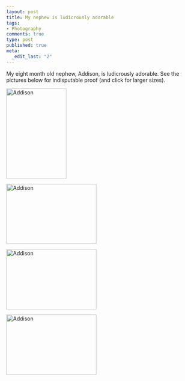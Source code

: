 ```yaml
--- 
layout: post
title: My nephew is ludicrously adorable
tags: 
- Photography
comments: true
type: post
published: true
meta: 
  _edit_last: "2"
---
```

My eight month old nephew, Addison, is ludicrously adorable. See the pictures below for indisputable proof (and click for larger sizes).

<a title="Addison by aaronbrethorst, on Flickr" href="http://www.flickr.com/photos/aaronbrethorst/3164738471/"><img src="http://farm4.static.flickr.com/3116/3164738471_4fb9ca83d8_m.jpg" alt="Addison" width="160" height="240" /></a>

<a title="Addison by aaronbrethorst, on Flickr" href="http://www.flickr.com/photos/aaronbrethorst/3164739559/"><img src="http://farm2.static.flickr.com/1063/3164739559_8c3567617d_m.jpg" alt="Addison" width="240" height="160" /></a>

<a title="Addison by aaronbrethorst, on Flickr" href="http://www.flickr.com/photos/aaronbrethorst/3164434517/"><img src="http://farm4.static.flickr.com/3083/3164434517_0e97962fca_m.jpg" alt="Addison" width="240" height="160" /></a>

<a title="Addison by aaronbrethorst, on Flickr" href="http://www.flickr.com/photos/aaronbrethorst/3164432481/"><img src="http://farm4.static.flickr.com/3094/3164432481_b2ab8c9100_m.jpg" alt="Addison" width="240" height="160" /></a>
